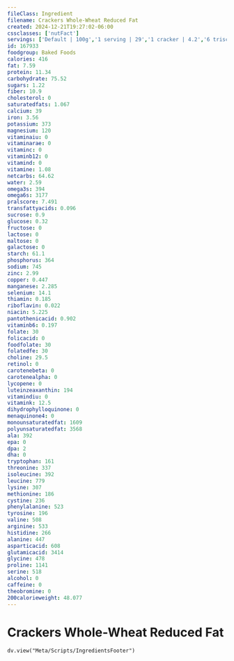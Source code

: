 ```yaml
---
fileClass: Ingredient
filename: Crackers Whole-Wheat Reduced Fat
created: 2024-12-21T19:27:02-06:00
cssclasses: ['nutFact']
servings: ['Default | 100g','1 serving | 29','1 cracker | 4.2','6 triscuits, regular size | 29']
id: 167933
foodgroup: Baked Foods
calories: 416
fat: 7.59
protein: 11.34
carbohydrate: 75.52
sugars: 1.22
fiber: 10.9
cholesterol: 0
saturatedfats: 1.067
calcium: 39
iron: 3.56
potassium: 373
magnesium: 120
vitaminaiu: 0
vitaminarae: 0
vitaminc: 0
vitaminb12: 0
vitamind: 0
vitamine: 1.08
netcarbs: 64.62
water: 2.59
omega3s: 394
omega6s: 3177
pralscore: 7.491
transfattyacids: 0.096
sucrose: 0.9
glucose: 0.32
fructose: 0
lactose: 0
maltose: 0
galactose: 0
starch: 61.1
phosphorus: 364
sodium: 745
zinc: 2.99
copper: 0.447
manganese: 2.285
selenium: 14.1
thiamin: 0.185
riboflavin: 0.022
niacin: 5.225
pantothenicacid: 0.902
vitaminb6: 0.197
folate: 30
folicacid: 0
foodfolate: 30
folatedfe: 30
choline: 29.5
retinol: 0
carotenebeta: 0
carotenealpha: 0
lycopene: 0
luteinzeaxanthin: 194
vitamindiu: 0
vitamink: 12.5
dihydrophylloquinone: 0
menaquinone4: 0
monounsaturatedfat: 1609
polyunsaturatedfat: 3568
ala: 392
epa: 0
dpa: 2
dha: 0
tryptophan: 161
threonine: 337
isoleucine: 392
leucine: 779
lysine: 307
methionine: 186
cystine: 236
phenylalanine: 523
tyrosine: 196
valine: 508
arginine: 533
histidine: 266
alanine: 447
asparticacid: 608
glutamicacid: 3414
glycine: 478
proline: 1141
serine: 518
alcohol: 0
caffeine: 0
theobromine: 0
200calorieweight: 48.077
---
```


# Crackers Whole-Wheat Reduced Fat

```dataviewjs
dv.view("Meta/Scripts/IngredientsFooter")
```